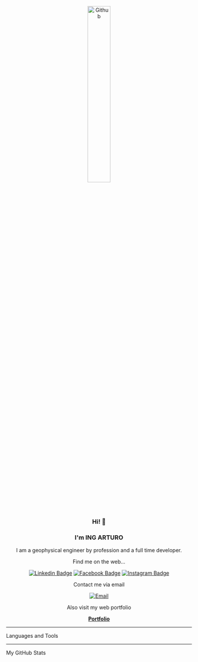 <div align="center">
  <img width="35%" align="center" alt="Github" src="https://user-images.githubusercontent.com/48678280/88862734-4903af80-d201-11ea-968b-9c939d88a37c.gif" />
  
  ### Hi! 👋
  ### I'm ING ARTURO
  
  I am a geophysical engineer by profession and a full time developer.

  Find me on the web...
  
  [![Linkedin Badge](https://img.shields.io/badge/-Linkedin-blue?style=flat-square&logo=Linkedin&logoColor=white&link=https://www.linkedin.com/in/garturogc/)](https://www.linkedin.com/in/garturogc/) [![Facebook Badge](https://img.shields.io/badge/-Messenger-3b5998?style=flat-square&labelColor=3b5998&logo=facebook&logoColor=white&link=https://www.messenger.com/t/1404794303/)](https://www.messenger.com/t/1404794303/) [![Instagram Badge](https://img.shields.io/badge/-Instagram-D7008A?style=flat-square&labelColor=D7008A&logo=Instagram&logoColor=white&link=https://www.instagram.com/gaboturo/)](https://www.instagram.com/gaboturo/)
  
  Contact me via email
  
  [![Email](https://img.shields.io/badge/gabriel.arturoguzmanc@gmail.com-D14836?style=flat-square&logo=gmail&logoColor=white)](mailto:gabriel.arturoguzmanc@gmail.com)

  Also visit my web portfolio
  
  **[Portfolio](https://i-am-ing-arturogc.netlify.app/)**
  
</div>

---
Languages and Tools

---
My GitHub Stats
<!--
**ArturoCarmona/ArturoCarmona** is a ✨ _special_ ✨ repository because its `README.md` (this file) appears on your GitHub profile.

Here are some ideas to get you started:

- 🔭 I’m currently working on ...
- 🌱 I’m currently learning ...
- 👯 I’m looking to collaborate on ...
- 🤔 I’m looking for help with ...
- 💬 Ask me about ...
- 📫 How to reach me: ...
- 😄 Pronouns: ...
- ⚡ Fun fact: ...
-->
